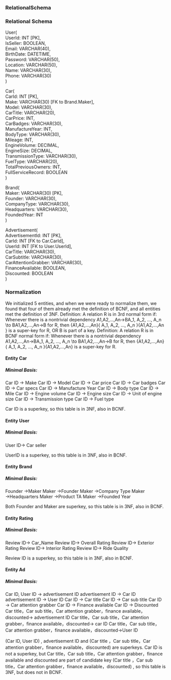 





### RelationalSchema

### Relational Schema

User(  
    UserId: INT [PK],  
    IsSeller: BOOLEAN,  
    Email: VARCHAR(40),  
    BirthDate: DATETIME,  
    Password: VARCHAR(50),  
    Location: VARCHAR(50),  
    Name: VARCHAR(30),  
    Phone: VARCHAR(30)  
)

Car(  
    CarId: INT [PK],  
    Make: VARCHAR(30) [FK to Brand.Maker],  
    Model: VARCHAR(30),  
    CarTitle: VARCHAR(20),  
    CarPrice: INT,  
    CarBadges: VARCHAR(30),  
    ManufactureYear: INT,  
    BodyType: VARCHAR(30),  
    Mileage: INT,  
    EngineVolume: DECIMAL,  
    EngineSize: DECIMAL,  
    TransmissionType: VARCHAR(30),  
    FuelType: VARCHAR(20),  
    TotalPreviousOwners: INT,  
    FullServiceRecord: BOOLEAN  
)

Brand(  
    Maker: VARCHAR(30) [PK],  
    Founder: VARCHAR(30),  
    CompanyType: VARCHAR(30),  
    Headquarters: VARCHAR(30),  
    FoundedYear: INT  
)

Advertisement(  
    AdvertisementId: INT [PK],  
    CarId: INT [FK to Car.CarId],  
    UserId: INT [FK to User.UserId],  
    CarTitle: VARCHAR(30),  
    CarSubtitle: VARCHAR(30),  
    CarAttentionGrabber: VARCHAR(30),  
    FinanceAvailable: BOOLEAN,  
    Discounted: BOOLEAN  
)

### Normalization

We initialized 5 entities, and when we were ready to normalize them, we found that four of them already met the definition of BCNF, and all entities met the definition of 3NF.
Definition: A relation R is in 3rd normal form if:
Whenever there is a nontrivial dependency A1,A2,...,An→BA_1, A_2, ..., A_n \to BA1​,A2​,...,An​→B for R, then {A1,A2,...,An}\{ A_1, A_2, ..., A_n \}{A1​,A2​,...,An​} is a super-key for R, OR B is part of a key.
Definition: A relation R is in BCNF normal form if:
Whenever there is a nontrivial dependency A1,A2,...,An→BA_1, A_2, ..., A_n \to BA1​,A2​,...,An​→B for R, then {A1,A2,...,An}\{ A_1, A_2, ..., A_n \}{A1​,A2​,...,An​} is a super-key for R.



#### Entity Car

##### Minimal Basis:
Car ID → Make
Car ID → Model
Car ID → Car price
Car ID → Car badges
Car ID → Car specs
Car ID → Manufacture Year
Car ID → Body type
Car ID → Mile
Car ID → Engine volume
Car ID → Engine size
Car ID → Unit of engine size
Car ID → Transmission type
Car ID → Fuel type

Car ID is a superkey, so this table is in 3NF, also in BCNF.


#### Entity User

##### Minimal Basis:
User ID→ Car seller

UserID is a superkey, so this table is in 3NF, also in BCNF.


#### Entity Brand

##### Minimal Basis:
Founder →Maker
Maker →Founder
Maker →Company Type
Maker →Headquarters
Maker →Product TA
Maker →Founded Year

Both Founder and Maker are superkey, so this table is in 3NF, also in BCNF.


#### Entity Rating

##### Minimal Basis:
Review ID→ Car_Name
Review ID→ Overall Rating
Review ID→ Exterior Rating
Review ID→ Interior Rating
Review ID→ Ride Quality

Review ID is a superkey, so this table is in 3NF, also in BCNF.


#### Entity Ad

##### Minimal Basis:
Car ID, User ID → advertisement ID
advertisement ID → Car ID
advertisement ID → User ID
Car ID → Car title
Car ID → Car sub title
Car ID → Car attention grabber
Car ID → Finance available
Car ID → Discounted
Car title，Car sub title，Car attention grabber，finance available，discounted→ advertisement ID
Car title，Car sub title，Car attention grabber，finance available，discounted→ car ID
Car title，Car sub title，Car attention grabber，finance available，discounted→User ID

(Car ID, User ID) , advertisement ID and (Car title ，Car sub title，Car attention grabber，finance available，discounted) are superkeys. Car ID is not a superkey, but Car title，Car sub title，Car attention grabber，finance available and discounted are part of candidate key  (Car title ，Car sub title，Car attention grabber，finance available，discounted) , so this table is 3NF, but does not in BCNF.




